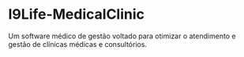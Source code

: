 # I9Life-MedicalClinic

Um software médico de gestão voltado para otimizar o atendimento e gestão de clínicas médicas e consultórios.

